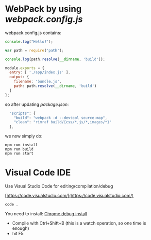 # WebPack by using *webpack.config.js*

webpack.config.js contains:
```js
console.log("Hello!");

var path = require('path');

console.log(path.resolve(__dirname, 'build'));

module.exports = {
  entry: [ './app/index.js' ],
  output: {
    filename: 'bundle.js',
    path: path.resolve(__dirname, 'build')
  }
};
```

so after updating *package.json*:
```js
  "scripts": {
    "build": "webpack -d --devtool source-map",
    "clean": "rimraf build/{css/*,js/*,images/*}"
  },
```

we now simply do:
```
npm run install
npm run build
npm run start
```

# Visual Code IDE
Use Visual Studio Code for editing/compilation/debug

[https://code.visualstudio.com/](https://code.visualstudio.com/)

```sh
code .
```
You need to install:
[Chrome debug install](https://code.visualstudio.com/blogs/2016/02/23/introducing-chrome-debugger-for-vs-code)

- Compile with Ctrl+Shift+B (this is a watch operation, so one time is enough)
- hit F5